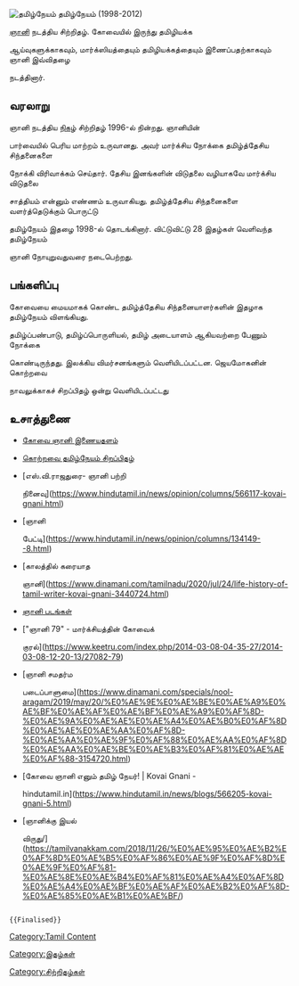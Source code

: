 ![தமிழ்நேயம்](Tamilneyam.jpg "தமிழ்நேயம்") தமிழ்நேயம் (1998-2012)
[ஞானி](ஞானி "wikilink") நடத்திய சிற்றிதழ். கோவையில் இருந்து தமிழியக்க
ஆய்வுகளுக்காகவும், மார்க்ஸியத்தையும் தமிழியக்கத்தையும் இணைப்பதற்காகவும் ஞானி இவ்விதழை
நடத்தினார்.

## வரலாறு

ஞானி நடத்திய [நிகழ்](நிகழ்_(இதழ்) "wikilink") சிற்றிதழ் 1996-ல் நின்றது. ஞானியின்
பார்வையில் பெரிய மாற்றம் உருவானது. அவர் மார்க்சிய நோக்கை தமிழ்த்தேசிய சிந்தனைகளை
நோக்கி விரிவாக்கம் செய்தார். தேசிய இனங்களின் விடுதலை வழியாகவே மார்க்சிய விடுதலை
சாத்தியம் என்னும் எண்ணம் உருவாகியது. தமிழ்த்தேசிய சிந்தனைகளை வளர்த்தெடுக்கும் பொருட்டு
தமிழ்நேயம் இதழை 1998-ல் தொடங்கினார். விட்டுவிட்டு 28 இதழ்கள் வெளிவந்த தமிழ்நேயம்
ஞானி நோயுறுவதுவரை நடைபெற்றது.

## பங்களிப்பு

கோவையை மையமாகக் கொண்ட தமிழ்த்தேசிய சிந்தனையாளர்களின் இதழாக தமிழ்நேயம் விளங்கியது.
தமிழ்ப்பண்பாடு, தமிழ்ப்பொருளியல், தமிழ் அடையாளம் ஆகியவற்றை பேணும் நோக்கை
கொண்டிருந்தது. இலக்கிய விமர்சனங்களும் வெளியிடப்பட்டன. ஜெயமோகனின் கொற்றவை
நாவலுக்காகச் சிறப்பிதழ் ஒன்று வெளியிடப்பட்டது

## உசாத்துணை

-   [கோவை ஞானி இணையதளம்](https://kovaignani.org/)
-   [கொற்றவை தமிழ்நேயம் சிறப்பிதழ்](https://www.jeyamohan.in/232/)
-   [எஸ்.வி.ராஜதுரை- ஞானி பற்றி
    நினைவு](https://www.hindutamil.in/news/opinion/columns/566117-kovai-gnani.html)
-   [ஞானி
    பேட்டி](https://www.hindutamil.in/news/opinion/columns/134149--8.html)
-   [காலத்தில் கரையாத
    ஞானி](https://www.dinamani.com/tamilnadu/2020/jul/24/life-history-of-tamil-writer-kovai-gnani-3440724.html)
-   [ஞானி படங்கள்](http://kovaignani.org/photographs)
-   [\"ஞானி 79\" - மார்க்சியத்தின் கோவைக்
    குரல்](https://www.keetru.com/index.php/2014-03-08-04-35-27/2014-03-08-12-20-13/27082-79)
-   [ஞானி சமதர்ம
    படைப்பாளுமை](https://www.dinamani.com/specials/nool-aragam/2019/may/20/%E0%AE%9E%E0%AE%BE%E0%AE%A9%E0%AE%BF%E0%AE%AF%E0%AE%BF%E0%AE%A9%E0%AF%8D-%E0%AE%9A%E0%AE%AE%E0%AE%A4%E0%AE%B0%E0%AF%8D%E0%AE%AE%E0%AE%AA%E0%AF%8D-%E0%AE%AA%E0%AE%9F%E0%AF%88%E0%AE%AA%E0%AF%8D%E0%AE%AA%E0%AE%BE%E0%AE%B3%E0%AF%81%E0%AE%AE%E0%AF%88-3154720.html)
-   [கோவை ஞானி எனும் தமிழ் நேயர்! \| Kovai Gnani -
    hindutamil.in](https://www.hindutamil.in/news/blogs/566205-kovai-gnani-5.html)
-   [ஞானிக்கு இயல்
    விருது/](https://tamilvanakkam.com/2018/11/26/%E0%AE%95%E0%AE%B2%E0%AF%8D%E0%AE%B5%E0%AF%86%E0%AE%9F%E0%AF%8D%E0%AE%9F%E0%AF%81-%E0%AE%8E%E0%AE%B4%E0%AF%81%E0%AE%A4%E0%AF%8D%E0%AE%A4%E0%AE%BF%E0%AE%AF%E0%AE%B2%E0%AF%8D-%E0%AE%85%E0%AE%B1%E0%AE%BF/)

```{=mediawiki}
{{Finalised}}
```
[Category:Tamil Content](Category:Tamil_Content "wikilink")
[Category:இதழ்கள்](Category:இதழ்கள் "wikilink")
[Category:சிற்றிதழ்கள்](Category:சிற்றிதழ்கள் "wikilink")
